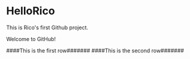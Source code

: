 # HelloRico
This is Rico's first Github project.

Welcome to GitHub!

####This is the first row#######
####This is the second row#######
